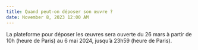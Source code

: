 ```yaml
---
title: Quand peut-on déposer son œuvre ?
date: November 8, 2023 12:00 AM
---
```

La plateforme pour déposer les œuvres sera ouverte du 26 mars à partir de 10h (heure de Paris) au 6 mai 2024, jusqu’à 23h59 (heure de Paris).
